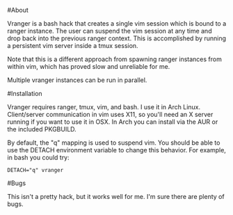 #About

Vranger is a bash hack that creates a single vim session which is bound to a
ranger instance.  The user can suspend the vim session at any time and drop
back into the previous ranger context.  This is accomplished by running a
persistent vim server inside a tmux session.

Note that this is a different approach from spawning ranger instances from
within vim, which has proved slow and unreliable for me.

Multiple vranger instances can be run in parallel.

#Installation

Vranger requires ranger, tmux, vim, and bash.  I use it in Arch Linux.
Client/server communication in vim uses X11, so you'll need an X server running
if you want to use it in OSX.  In Arch you can install via the AUR or the
included PKGBUILD.

By default, the "<Leader>q" mapping is used to suspend vim.  You should be able
to use the DETACH environment variable to change this behavior.  For example,
in bash you could try:

    DETACH="q" vranger

#Bugs

This isn't a pretty hack, but it works well for me.  I'm sure there are plenty
of bugs.
